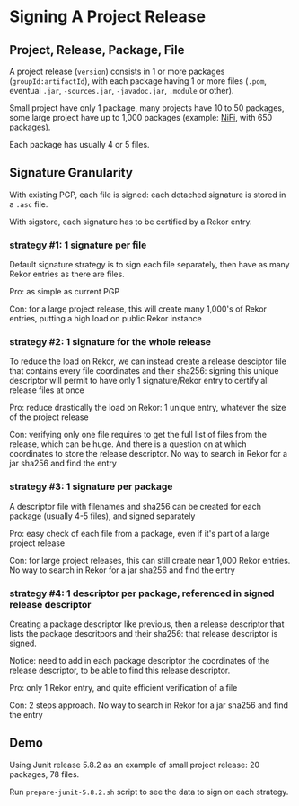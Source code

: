 Signing A Project Release
========

## Project, Release, Package, File

A project release (`version`) consists in 1 or more packages (`groupId:artifactId`), with each package having 1 or more files (`.pom`, eventual `.jar`, `-sources.jar`, `-javadoc.jar`, `.module` or other).

Small project have only 1 package, many projects have 10 to 50 packages, some large project have up to 1,000 packages (example: [NiFi](https://github.com/jvm-repo-rebuild/reproducible-central/blob/master/content/org/apache/nifi/README.md), with 650 packages).

Each package has usually 4 or 5 files.

## Signature Granularity

With existing PGP, each file is signed: each detached signature is stored in a `.asc` file.

With sigstore, each signature has to be certified by a Rekor entry.

### strategy #1: 1 signature per file

Default signature strategy is to sign each file separately, then have as many Rekor entries as there are files.

Pro: as simple as current PGP

Con: for a large project release, this will create many 1,000's of Rekor entries, putting a high load on public Rekor instance

### strategy #2: 1 signature for the whole release

To reduce the load on Rekor, we can instead create a release desciptor file that contains every file coordinates and their sha256: signing this unique descriptor will permit to have only 1 signature/Rekor entry to certify all release files at once

Pro: reduce drastically the load on Rekor: 1 unique entry, whatever the size of the project release

Con: verifying only one file requires to get the full list of files from the release, which can be huge. And there is a question on at which coordinates to store the release descriptor.
No way to search in Rekor for a jar sha256 and find the entry

### strategy #3: 1 signature per package

A descriptor file with filenames and sha256 can be created for each package (usually 4-5 files), and signed separately

Pro: easy check of each file from a package, even if it's part of a large project release

Con: for large project releases, this can still create near 1,000 Rekor entries.
No way to search in Rekor for a jar sha256 and find the entry

### strategy #4: 1 descriptor per package, referenced in signed release descriptor

Creating a package descriptor like previous, then a release descriptor that lists the package descritpors and their sha256: that release descriptor is signed.

Notice: need to add in each package descriptor the coordinates of the release descriptor, to be able to find this release descriptor.

Pro: only 1 Rekor entry, and quite efficient verification of a file

Con: 2 steps approach. No way to search in Rekor for a jar sha256 and find the entry


## Demo

Using Junit release 5.8.2 as an example of small project release: 20 packages, 78 files.

Run `prepare-junit-5.8.2.sh` script to see the data to sign on each strategy.
